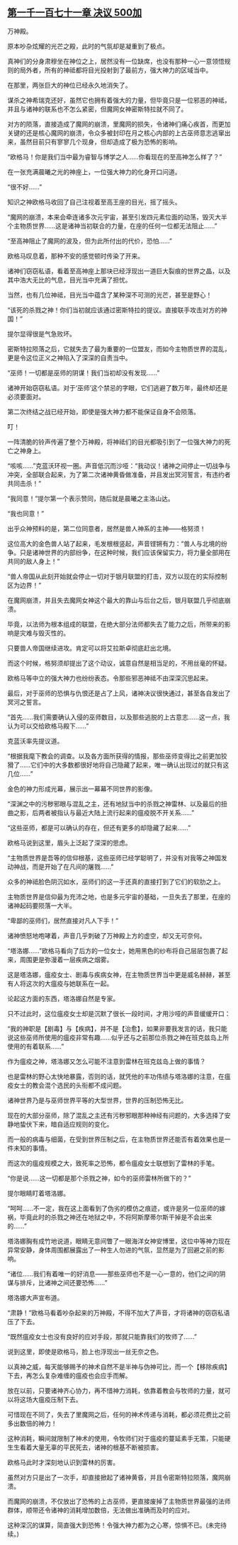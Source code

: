 ## [第一千一百七十一章 决议 500加](https://www.xxbiquge.com/11_11222/9065326.html)
<!--go-->

  万神殿。

  原本吵杂炫耀的光芒之殿，此时的气氛却是凝重到了极点。

  真神们的分身肃穆坐在神位之上，居然没有一位缺席，也没有那种一心一意领悟规则的局外者，所有的神祗都将目光投射到了最前方，强大神力的区域当中。

  在那里，两张巨大的神位已经永久地消失了。

  谋杀之神希瑞克还好，虽然它也拥有着强大的力量，但毕竟只是一位邪恶的神祗，并且与诸神的联系也不怎么紧密，但魔网女神密斯特拉就不同了。

  对方的陨落，直接造成了魔网的崩溃，里魔网的损失，令诸神们痛心疾首，而更加关键的还是核心魔网的崩溃，令众多被封印在月之核心内部的上古巫师意志逃窜出来，虽然目前只有寥寥几个现身，但却造成了极为恐怖的影响。

  “欧格马！你是我们当中最为睿智与博学之人……你看现在的至高神怎么样了？”

  在一张充满晨曦之光的神座上，一位强大神力的化身开口问道。

  “很不好……”

  知识之神欧格马收回了自己注视着至高王座的目光，摇了摇头。

  “魔网的崩溃，本来会牵连诸多次元宇宙，甚至引发四元素位面的动荡，毁灭大半个主物质世界……这是诸神当初联合的力量，在座的任何一位都无法阻止……”

  “至高神阻止了魔网的波及，但为此所付出的代价，恐怕……”

  欧格马叹息着，那种不安的感觉顿时传染了开来。

  诸神们窃窃私语，看着至高神座上那块已经浮现出一道巨大裂痕的世界之晶，以及其中浩大无比的气息，目光当中充满了担忧。

  当然，也有几位神祗，目光当中蕴含了某种深不可测的光芒，甚至是野心！

  “该死的杀戮之神！你们当初就应该通过密斯特拉的提议。直接联手攻击对方的神国！”

  提尔显得很是气急败坏。

  密斯特拉陨落之后，它就失去了最为重要的一位盟友，而如今主物质世界的混乱，更是令这位正义之神陷入了深深的自责当中。

  “巫师！一切都是巫师的阴谋！我们当初却没有发现……”

  诸神开始窃窃私语。对于‘巫师’这个禁忌的字眼，它们逃避了数万年，最终却还是必须要面对。

  第二次终结之战已经开始，即使是强大神力都不能保证自身不会陨落。

  叮！

  一阵清脆的铃声传遍了整个万神殿，将神祗们的目光都吸引到了一位强大神力的死亡之神身上。

  “咳咳……”克蓝沃环视一圈。声音低沉而沙哑：“我动议！诸神之间停止一切战争与冲突，全部联合起来，为了第二次诸神黄昏做准备，并且发出冥河誓言，有违约者共同击杀！”

  “我同意！”提尔第一个表示赞同，随后就是晨曦之主洛山达。

  “我也同意！”

  出乎众神预料的是，第二位同意者，居然是兽人神系的主神——格努须！

  这位高大的金色兽人站了起来，毛发根根竖起，声音铿锵有力：“兽人与北境的纷争。只是诸神世界的内部纷争，在这种时候，我们应该保留实力，将力量全部用在共同的敌人身上！”

  “兽人帝国从此刻开始就会停止一切对于银月联盟的打击，双方以现在的实际控制区为边界！”

  在魔网崩溃，并且失去魔网女神这个最大的靠山与后台之后，银月联盟几乎彻底崩溃。

  毕竟，以法师为根本组成的联盟，在绝大部分法师都失去了能力之后，所带来的影响是灾难与毁灭性的。

  只要兽人帝国继续进攻。肯定可以将艾拉斯卓彻底赶出北境。

  而这个时候，格努须却提出了这个动议，诚意自然是相当足的，不用丝毫的怀疑。

  欧格马等中立的强大神力也纷纷表态。令那些邪恶神祗不由深深沉思起来。

  最后，对于巫师的恐惧与仇恨还是占了上风，诸神决议很快通过，甚至各自发出了冥河之誓言。

  “首先……我们需要确认入侵的巫师数目，以及那些逃脱的上古意志……这一点，我认为可以交给欧格马殿下……”

  克蓝沃率先提议道。

  “根据我麾下教会的调查。以及各方面所获得的情报，那些巫师变得比之前更加狡猾了……它们中的大多数都很好地将自己隐藏了起来，唯一确认出现过的就只有这几位……”

  金色的神力形成光幕，展示出一幕幕不同世界的影像。

  “深渊之中的污秽邪眼与混乱之主，还有地狱当中的杀戮之神雷林、以及最后的扭曲之影，后两者被指认与最近大陆上流行起来的瘟疫脱不开关系……”

  “这些巫师，都是可以确认的存在，但还有更多的却隐藏了起来……”

  欧格马说到这里，眉头上泛起了深深的思虑。

  “主物质世界是吾等的信仰根基，这些巫师已经学聪明了，并没有对我等之神国发动神战，而是开始了在凡间的屠戮……”

  众多的神祗脸色阴沉如水，巫师们的这一手还真的直接打到了它们的软肋之上。

  主物质世界是信仰最为充沛之地，也是多元宇宙的基础，一旦失去了那里，在座的诸神起码要陨落一大半。

  “卑鄙的巫师们，居然直接对凡人下手！”

  诸神愤怒地咆哮着，声音几乎刺破了万神殿上方的虚空，却又无可奈何。

  “塔洛娜……”欧格马看向了后方的一位女士，她用黑色的纱布将自己层层包裹了起来，周围更是弥漫着一层疾病之烟雾。

  这是塔洛娜，瘟疫女士、剧毒与疾病女神，在主物质世界当中更是威名赫赫，甚至有人将这次的大瘟疫与她联系在一起。

  论起这方面的东西，塔洛娜自然是专家。

  只不过此时，这位瘟疫女士却是沉默了很长一段时间，才用沙哑的声音缓缓开口：

  “我的神职是【剧毒】与【疾病】，并不是【治愈】，如果非要我发言的话，我只能说这些巫师所使用的瘟疫非常有趣……似乎还与之前那位杀戮之神在班克兹岛上所使用的有着联系……”

  作为瘟疫之神，塔洛娜又怎么可能不注意到雷林在班克兹岛上做的事情？

  也是雷林的野心太快地暴露，否则的话，就凭他的丰功伟绩与塔洛娜的注意，在瘟疫女士的教会混个选民的头衔都不成问题。

  诸神世界乃是与巫师世界平等的大型世界，世界的压制恐怖无比。

  现在的大部分巫师，除了混乱之主还有污秽邪眼那种神经有问题的，大多选择了安静地蛰伏下来，暗自适应规则的变化。

  而一般的病毒与细菌，在受到世界压制之后，在主物质世界还能否有着效果也是一件未知的事情。

  而这次的瘟疫规模之大，致死率之恐怖，都令瘟疫女士联想到了雷林的手笔。

  “你是说……这一切都是那个杀戮之神，如今的巫师雷林所做下的？”

  提尔眼睛盯着塔洛娜。

  “呵呵……不一定，我在这上面看到了伪劣的模仿之痕迹，或许是另一位巫师的嫁祸，毕竟此时的杀戮之神还在地狱之中，不将阿斯摩蒂尔斯干掉是不会出来的……”

  塔洛娜胸有成竹地说道，眼睛无意间瞥了一眼海洋女神安博里，这位中等神力现在异常安静，身体周围都展露出了一种生人勿进的气氛，显然是为了回避之前的影响。

  “诸位……我们有着唯一的好消息——那些巫师也不是一心一意的，他们之间的阴谋与排斥，比诸神之间还要恐怖……”

  塔洛娜大声宣布道。

  “肃静！”欧格马看着吵杂起来的万神殿，不得不加大了声音，才将诸神的窃窃私语压了下去。

  “既然瘟疫女士也没有良好的应对手段，那就只能靠我们的牧师了……”

  说到这里，即使是欧格马，脸上也浮现出一丝无奈之色。

  以真神之威，每天能够赐予的神术自然不是半神与伪神可比，而一个【移除疾病】下去，再怎么复杂难缠的瘟疫也会应手而解。

  放在以前，只要诸神齐心协力，再不惜神力消耗，依靠着教会与牧师的力量，就可以将这场大瘟疫压制下去。

  可惜现在不同了，失去了里魔网之后，任何的神术传递与消耗，都必须花费比之前多出数倍的神力！

  这种消耗，瞬间就限制了神术的使用，令牧师们对于瘟疫的蔓延素手无策，只能硬生生看着大量无辜的平民死去，诸神的根基不断被损害。

  欧格马此时才深刻地认识到雷林的厉害。

  虽然对方只是出了一次手，却直接掀起了诸神黄昏，并且令密斯特拉陨落，魔网崩溃。

  而魔网的崩溃，不仅放出了恐怖的上古巫师，更直接废掉了主物质世界最强的法师群体，顺带还令诸神的消耗增加数倍，无法做出准确而及时的应对。

  这种深沉的谋算，简直强大到恐怖！令强大神力都为之心寒，惊惧不已。(未完待续。)<!--over-->

